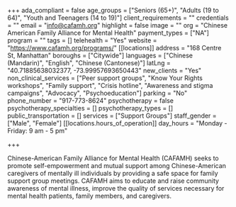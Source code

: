 +++
ada_compliant = false
age_groups = ["Seniors (65+)", "Adults (19 to 64)", "Youth and Teenagers (14 to 19)"]
client_requirements = ""
credentials = ""
email = "info@cafamh.org"
highlight = false
image = ""
org = "Chinese American Family Alliance for Mental Health"
payment_types = ["NA"]
program = ""
tags = []
telehealth = "Yes"
website = "https://www.cafamh.org/programs/"
[[locations]]
address = "168 Centre St, Manhattan"
boroughs = ["Citywide"]
languages = ["Chinese (Mandarin)", "English", "Chinese (Cantonese)"]
latLng = "40.71885638032377, -73.99957693650443"
new_clients = "Yes"
non_clinical_services = ["Peer support groups", "Know Your Rights workshops", "Family support", "Crisis hotline", "Awareness and stigma campaigns", "Advocacy", "Psychoeducation"]
parking = "No"
phone_number = "917-773-8624"
psychotherapy = false
psychotherapy_specialties = []
psychotherapy_types = []
public_transportation = []
services = ["Support Groups"]
staff_gender = ["Male", "Female"]
[[locations.hours_of_operation]]
day_hours = "Monday - Friday: 9 am - 5 pm"

+++

Chinese-American Family Alliance for Mental Health (CAFAMH) seeks to promote self-empowerment and mutual support among Chinese-American caregivers of mentally ill individuals by providing a safe space for family support group meetings. CAFAMH aims to educate and raise community awareness of mental illness, improve the quality of services necessary for mental health patients, family members, and caregivers.
